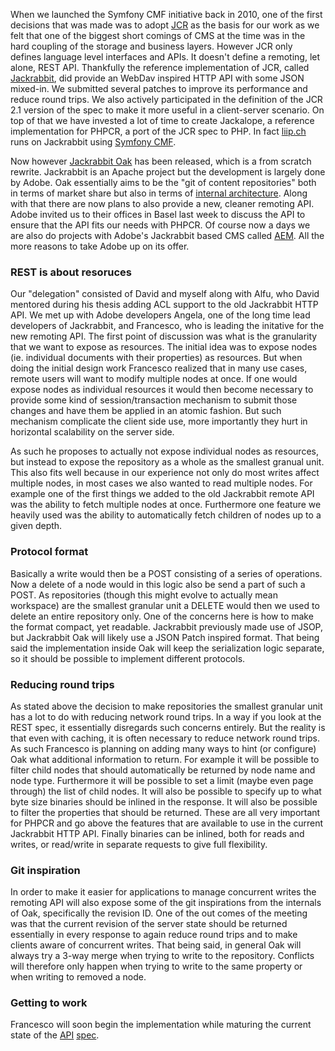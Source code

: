 When we launched the Symfony CMF initiative back in 2010, one of the first decisions that was made was to adopt [JCR](http://www.day.com/specs/jcr/2.0/index.html) as the basis for our work as we felt that one of the biggest short comings of CMS at the time was in the hard coupling of the storage and business layers. However JCR only defines language level interfaces and APIs. It doesn't define a remoting, let alone, REST API. Thankfully the reference implementation of JCR, called [Jackrabbit](http://jackrabbit.apache.org), did provide an WebDav inspired HTTP API with some JSON mixed-in. We submitted several patches to improve its performance and reduce round trips. We also actively participated in the definition of the JCR 2.1 version of the spec to make it more useful in a client-server scenario. On top of that we have invested a lot of time to create Jackalope, a reference implementation for PHPCR, a port of the JCR spec to PHP. In fact [liip.ch](http://liip.ch) runs on Jackrabbit using [Symfony CMF](http://cmf.symfony.com).

Now however [Jackrabbit Oak](http://jackrabbit.apache.org/oak/) has been released, which is a from scratch rewrite. Jackrabbit is an Apache project but the development is largely done by Adobe. Oak essentially aims to be the "git of content repositories" both in terms of market share but also in terms of [internal architecture](https://docs.google.com/presentation/pub?id=1Au_l3bQ2XEhM4nZ9fftOz8MuBcnhDguW3so_QcrxlMw&start=false&loop=false&delayms=3000). Along with that there are now plans to also provide a new, cleaner remoting API. Adobe invited us to their offices in Basel last week to discuss the API to ensure that the API fits our needs with PHPCR. Of course now a days we are also do projects with Adobe's Jackrabbit based CMS called [AEM](http://www.liip.ch/de/what/products/content-management). All the more reasons to take Adobe up on its offer.

### REST is about resoruces

Our "delegation" consisted of David and myself along with Alfu, who David mentored during his thesis adding ACL support to the old Jackrabbit HTTP API. We met up with Adobe developers Angela, one of the long time lead developers of Jackrabbit, and Francesco, who is leading the initative for the new remoting API. The first point of discussion was what is the granularity that we want to expose as resources. The initial idea was to expose nodes (ie. individual documents with their properties) as resources. But when doing the initial design work Francesco realized that in many use cases, remote users will want to modify multiple nodes at once. If one would expose nodes as individual resources it would then become necessary to provide some kind of session/transaction mechanism to submit those changes and have them be applied in an atomic fashion. But such mechanism complicate the client side use, more importantly they hurt in horizontal scalability on the server side.

As such he proposes to actually not expose individual nodes as resources, but instead to expose the repository as a whole as the smallest granual unit. This also fits well because in our experience not only do most writes affect multiple nodes, in most cases we also wanted to read multiple nodes. For example one of the first things we added to the old Jackrabbit remote API was the ability to fetch multiple nodes at once. Furthermore one feature we heavily used was the ability to automatically fetch children of nodes up to a given depth.

### Protocol format

Basically a write would then be a POST consisting of a series of operations. Now a delete of a node would in this logic also be send a part of such a POST. As repositories (though this might evolve to actually mean workspace) are the smallest granular unit a DELETE would then we used to delete an entire repository only. One of the concerns here is how to make the format compact, yet readable. Jackrabbit previously made use of JSOP, but Jackrabbit Oak will likely use a JSON Patch inspired format. That being said the implementation inside Oak will keep the serialization logic separate, so it should be possible to implement different protocols.

### Reducing round trips

As stated above the decision to make repositories the smallest granular unit has a lot to do with reducing network round trips. In a way if you look at the REST spec, it essentially disregards such concerns entirely. But the reality is that even with caching, it is often necessary to reduce network round trips. As such Francesco is planning on adding many ways to hint (or configure) Oak what additional information to return. For example it will be possible to filter child nodes that should automatically be returned by node name and node type. Furthermore it will be possible to set a limit (maybe even page through) the list of child nodes. It will also be possible to specify up to what byte size binaries should be inlined in the response. It will also be possible to filter the properties that should be returned. These are all very important for PHPCR and go above the features that are available to use in the current Jackrabbit HTTP API. Finally binaries can be inlined, both for reads and writes, or read/write in separate requests to give full flexibility.

### Git inspiration

In order to make it easier for applications to manage concurrent writes the remoting API will also expose some of the git inspirations from the internals of Oak, specifically the revision ID. One of the out comes of the meeting was that the current revision of the server state should be returned essentially in every response to again reduce round trips and to make clients aware of concurrent writes. That being said, in general Oak will always try a 3-way merge when trying to write to the repository. Conflicts will therefore only happen when trying to write to the same property or when writing to removed a node.

### Getting to work

Francesco will soon begin the implementation while maturing the current state of the [API](https://wiki.apache.org/jackrabbit/frm/RemoteOperations) [spec](https://wiki.apache.org/jackrabbit/frm/RemoteOperations).

